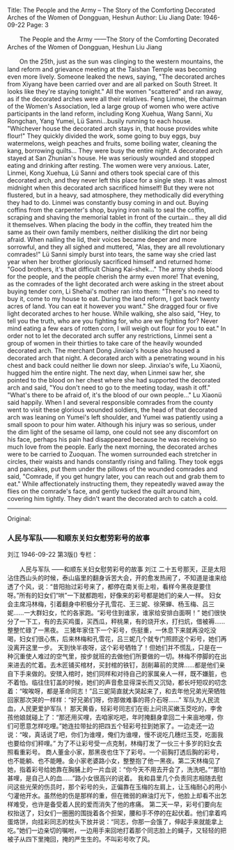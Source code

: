 Title: The People and the Army – The Story of the Comforting Decorated Arches of the Women of Dongguan, Heshun
Author: Liu Jiang
Date: 1946-09-22
Page: 3

　　The People and the Army
    ——The Story of the Comforting Decorated Arches of the Women of Dongguan, Heshun
    Liu Jiang

　　On the 25th, just as the sun was clinging to the western mountains, the land reform and grievance meeting at the Taishan Temple was becoming even more lively. Someone leaked the news, saying, "The decorated arches from Xiyang have been carried over and are all parked on South Street. It looks like they're staying tonight." All the women "scattered" and ran away, as if the decorated arches were all their relatives.
    Feng Linmei, the chairman of the Women's Association, led a large group of women who were active participants in the land reform, including Kong Xuehua, Wang Sanni, Xu Rongchan, Yang Yumei, Lü Sanni…busily running to each house. "Whichever house the decorated arch stays in, that house provides white flour!"
    They quickly divided the work, some going to buy eggs, buy watermelons, weigh peaches and fruits, some boiling water, cleaning the kang, borrowing quilts… They were busy the entire night.
    A decorated arch stayed at San Zhunian's house. He was seriously wounded and stopped eating and drinking after resting. The women were very anxious. Later, Linmei, Kong Xuehua, Lü Sanni and others took special care of this decorated arch, and they never left this place for a single step.
    It was almost midnight when this decorated arch sacrificed himself! But they were not flustered, but in a heavy, sad atmosphere, they methodically did everything they had to do. Linmei was constantly busy coming in and out. Buying coffins from the carpenter's shop, buying iron nails to seal the coffin, scraping and shaving the memorial tablet in front of the curtain… they all did it themselves. When placing the body in the coffin, they treated him the same as their own family members, neither disliking the dirt nor being afraid. When nailing the lid, their voices became deeper and more sorrowful, and they all sighed and muttered, "Alas, they are all revolutionary comrades!" Lü Sanni simply burst into tears, the same way she cried last year when her brother gloriously sacrificed himself and returned home: "Good brothers, it's that difficult Chiang Kai-shek…"
    The army sheds blood for the people, and the people cherish the army even more!
    That evening, as the comrades of the light decorated arch were asking in the street about buying tender corn, Li Shehai's mother ran into them: "There's no need to buy it, come to my house to eat. During the land reform, I got back twenty acres of land. You can eat it however you want." She dragged four or five light decorated arches to her house. While walking, she also said, "Hey, to tell you the truth, who are you fighting for, who are we fighting for? Never mind eating a few ears of rotten corn, I will weigh out flour for you to eat."
    In order not to let the decorated arch suffer any restrictions, Linmei sent a group of women in their thirties to take care of the heavily wounded decorated arch.
    The merchant Dong Jinxiao's house also housed a decorated arch that night. A decorated arch with a penetrating wound in his chest and back could neither lie down nor sleep. Jinxiao's wife, Lu Xiaonü, hugged him the entire night. The next day, when Linmei saw her, she pointed to the blood on her chest where she had supported the decorated arch and said, "You don't need to go to the meeting today, wash it off." "What's there to be afraid of, it's the blood of our own people…" Lu Xiaonü said happily.
    When I and several responsible comrades from the county went to visit these glorious wounded soldiers, the head of that decorated arch was leaning on Yumei's left shoulder, and Yumei was patiently using a small spoon to pour him water. Although his injury was so serious, under the dim light of the sesame oil lamp, one could not see any discomfort on his face, perhaps his pain had disappeared because he was receiving so much love from the people.
    Early the next morning, the decorated arches were to be carried to Zuoquan. The women surrounded each stretcher in circles, their waists and hands constantly rising and falling. They took eggs and pancakes, put them under the pillows of the wounded comrades and said, "Comrade, if you get hungry later, you can reach out and grab them to eat." While affectionately instructing them, they repeatedly waved away the flies on the comrade's face, and gently tucked the quilt around him, covering him tightly. They didn't want the decorated arch to catch a cold.



<hr /> 

Original: 


### 人民与军队——和顺东关妇女慰劳彩号的故事
刘江
1946-09-22
第3版()
专栏：

　　人民与军队
    ——和顺东关妇女慰劳彩号的故事
    刘江
    二十五号那天，正是太阳沾住西山头的时候，泰山庙里的翻身诉苦大会，开的愈发热闹了，不知道是谁来给透了个风，说：“昔阳抬过彩号来了，都停在南关街上啦，看样今黑夜是要住呀。”所有的妇女们“哄”一下就都跑啦，好像来的彩号都是她们的亲人一样。
    妇女会主席冯林梅，引着翻身中积极分子孔雪花、王三妮、徐荣蝉、杨玉梅、吕三妮……一大群妇女，忙的各家跑。“彩号住到谁家，谁家给安排白面啊！”
    她们很快分了一下工，有的去买鸡蛋，买西瓜，秤桃果，有的烧开水，打扫炕，借被褥……整整忙碌了一黑夜。
    三猪年家住下一个彩号，伤挺重，一休息下来就再没吃没喝，妇女们很心焦，后来林梅和孔雪花，吕三妮几个就专门照顾这个彩号，她们再没离开这里一步。
    天到快半夜呀，这个彩号牺牲了！但她们并不慌乱，只是在一种沉重使人难过的空气里，按步就班的去做他们所要做的一切。林梅不停脚的在出来进去的忙着。去木匠铺买棺材，买封棺的铁钉，刮削幕前的灵牌……都是他们亲自下手来做的。安殡入棺时，她们同样和对待自己的家属亲人一样，既不嫌脏，也不着怕。临往住钉盖的时候，她们的声音愈显得深长而又沉恸，都长吁短叹的叨念着：“唉唉呀，都是革命同志！”吕三妮简直就大哭起来了，和去年他兄弟光荣牺牲回家那次哭的一样样：“好兄弟们呀，你那做难事的蒋介石呀……”
    军队为人民流血，人民更爱护军队！
    那天黄昏，轻彩号同志们在街上问讯买嫩玉茭吃的，李舍孩他娘就碰上了：“那还用买哩，去咱家吃吧，年时掩翻身拿回二十来亩地哩，你们可愿意怎样吃哩。”她连拉带扯的把四五个轻彩号拉到她家了。一边走还一边说：“唉，真话说了吧，你们为谁哩，俺们为谁哩，慢不说吃几穗烂玉茭，吃面我也要给你们秤哩。”
    为了不让彩号受一点克制，林梅打发了一伙三十多岁的妇女去照看重彩号。
    商人董金小家，那黑夜也住下了彩号。一个前胸打透后胸的彩号，也不能躺、也不能睡。金小家老婆路小女，整整抱了他一黑夜。第二天林梅见了她，指着彩号给她靠在胸脯上的一片血说：“你今天不用去开会了，洗洗吧。”“那怕甚哩，是自己人的血……”路小女很高兴的说着。
    我和县里几个负责同志相随去慰问这些光荣的伤员时，那个彩号的头，正偏靠在玉梅的左肩上，让玉梅耐心的用小勺灌他开水。虽然他的伤是那样的重，但在微弱的麻油灯光下，他脸上却看不出怎样难受，也许是备受着人民的爱而消失了他的疼痛。
    第二天一早，彩号们要向左权抬送了，妇女们一圈圈的围拢着各个担架，腰和手不停的在起伏着。他们拿着鸡蛋烙饼，向挂彩同志的枕头下放并说：“同志，你那一会饿了，伸起手来就能拿上吃。”她们一边亲切的嘱咐，一边用手来回地打着那个同志脸上的蝇子，又轻轻的把被子从四下里掩回，掩的严生生的。不叫彩号吹了风。

